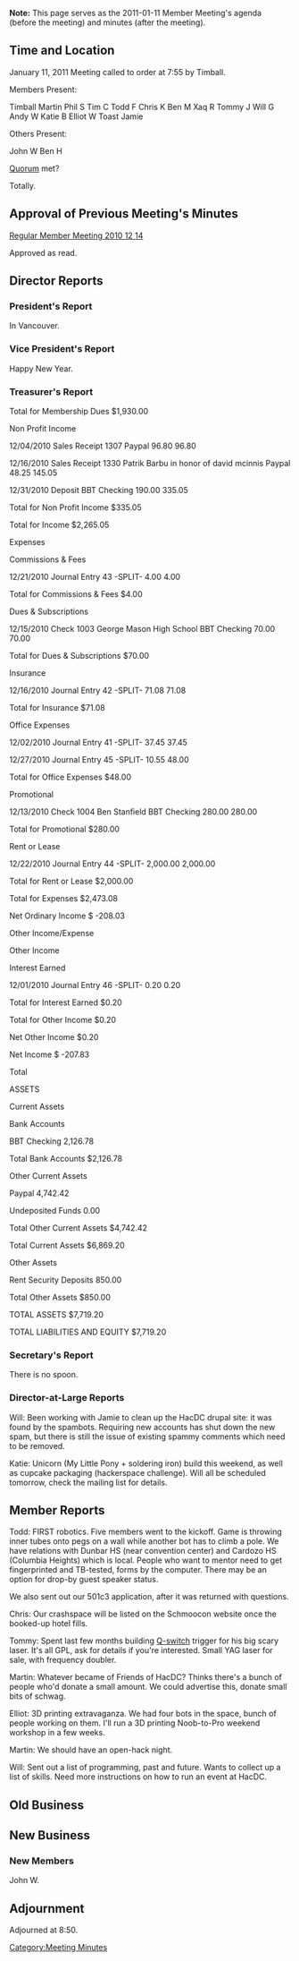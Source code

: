 **Note:** This page serves as the 2011-01-11 Member Meeting's agenda
(before the meeting) and minutes (after the meeting).

## Time and Location

January 11, 2011 Meeting called to order at 7:55 by Timball.

Members Present:

Timball Martin Phil S Tim C Todd F Chris K Ben M Xaq R Tommy J Will G
Andy W Katie B Elliot W Toast Jamie

Others Present:

John W Ben H

[Quorum](Quorum) met?

Totally.

## Approval of Previous Meeting's Minutes

[Regular Member Meeting 2010 12
14](Regular_Member_Meeting_2010_12_14)

Approved as read.

## Director Reports

### President's Report

In Vancouver.

### Vice President's Report

Happy New Year.

### Treasurer's Report

Total for Membership Dues \$1,930.00

Non Profit Income

12/04/2010 Sales Receipt 1307 Paypal 96.80 96.80

12/16/2010 Sales Receipt 1330 Patrik Barbu in honor of david mcinnis
Paypal 48.25 145.05

12/31/2010 Deposit BBT Checking 190.00 335.05

Total for Non Profit Income \$335.05

Total for Income \$2,265.05

Expenses

Commissions & Fees

12/21/2010 Journal Entry 43 -SPLIT- 4.00 4.00

Total for Commissions & Fees \$4.00

Dues & Subscriptions

12/15/2010 Check 1003 George Mason High School BBT Checking 70.00 70.00

Total for Dues & Subscriptions \$70.00

Insurance

12/16/2010 Journal Entry 42 -SPLIT- 71.08 71.08

Total for Insurance \$71.08

Office Expenses

12/02/2010 Journal Entry 41 -SPLIT- 37.45 37.45

12/27/2010 Journal Entry 45 -SPLIT- 10.55 48.00

Total for Office Expenses \$48.00

Promotional

12/13/2010 Check 1004 Ben Stanfield BBT Checking 280.00 280.00

Total for Promotional \$280.00

Rent or Lease

12/22/2010 Journal Entry 44 -SPLIT- 2,000.00 2,000.00

Total for Rent or Lease \$2,000.00

Total for Expenses \$2,473.08

Net Ordinary Income \$ -208.03

Other Income/Expense

Other Income

Interest Earned

12/01/2010 Journal Entry 46 -SPLIT- 0.20 0.20

Total for Interest Earned \$0.20

Total for Other Income \$0.20

Net Other Income \$0.20

Net Income \$ -207.83

Total

ASSETS

Current Assets

Bank Accounts

BBT Checking 2,126.78

Total Bank Accounts \$2,126.78

Other Current Assets

Paypal 4,742.42

Undeposited Funds 0.00

Total Other Current Assets \$4,742.42

Total Current Assets \$6,869.20

Other Assets

Rent Security Deposits 850.00

Total Other Assets \$850.00

TOTAL ASSETS \$7,719.20

TOTAL LIABILITIES AND EQUITY \$7,719.20

### Secretary's Report

There is no spoon.

### Director-at-Large Reports

Will: Been working with Jamie to clean up the HacDC drupal site: it was
found by the spambots. Requiring new accounts has shut down the new
spam, but there is still the issue of existing spammy comments which
need to be removed.

Katie: Unicorn (My Little Pony + soldering iron) build this weekend, as
well as cupcake packaging (hackerspace challenge). Will all be scheduled
tomorrow, check the mailing list for details.

## Member Reports

Todd: FIRST robotics. Five members went to the kickoff. Game is throwing
inner tubes onto pegs on a wall while another bot has to climb a pole.
We have relations with Dunbar HS (near convention center) and Cardozo HS
(Columbia Heights) which is local. People who want to mentor need to get
fingerprinted and TB-tested, forms by the computer. There may be an
option for drop-by guest speaker status.

We also sent out our 501c3 application, after it was returned with
questions.

Chris: Our crashspace will be listed on the Schmoocon website once the
booked-up hotel fills.

Tommy: Spent last few months building
[Q-switch](http://en.wikipedia.org/wiki/Q-switch) trigger for his big
scary laser. It's all GPL, ask for details if you're interested. Small
YAG laser for sale, with frequency doubler.

Martin: Whatever became of Friends of HacDC? Thinks there's a bunch of
people who'd donate a small amount. We could advertise this, donate
small bits of schwag.

Elliot: 3D printing extravaganza. We had four bots in the space, bunch
of people working on them. I'll run a 3D printing Noob-to-Pro weekend
workshop in a few weeks.

Martin: We should have an open-hack night.

Will: Sent out a list of programming, past and future. Wants to collect
up a list of skills. Need more instructions on how to run an event at
HacDC.

## Old Business

## New Business

### New Members

John W.

## Adjournment

Adjourned at 8:50.

[Category:Meeting Minutes](Category:Meeting_Minutes)
